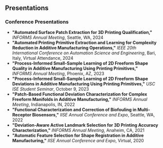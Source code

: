 <h1 id="presentations"></h1>

<h2>
  Presentations
</h2>


### Conference Presentations

- **"Automated Surface Patch Extraction for 3D Printing Qualification,"** *INFORMS Annual Meeting*, Seattle, WA, 2024
- **"Automated Printing Primitive Extraction and Learning for Complexity Reduction in Additive Manufacturing Operations,"** *IEEE 20th International Conference on Automation Science and Engineering*, Bari, Italy, Virtual Attendance, 2024
- **"Process-Informed Small-Sample Learning of 2D Freeform Shape Quality in Additive Manufacturing Using Printing Primitives,"** *INFORMS Annual Meeting*, Phoenix, AZ, 2023
- **"Process-Informed Small-Sample Learning of 2D Freeform Shape Deviations in Additive Manufacturing Using Printing Primitives,"** *USC ISE Student Seminar*, October 9, 2023
- **"Patch-Based Functional Deviation Characterization for Complex Freeform Manifolds in Additive Manufacturing,"** *INFORMS Annual Meeting*, Indianapolis, IN, 2022
- **"Functional Characterization and Correction of Biofouling in Multi-Receptor Biosensors,"** *IISE Annual Conference and Expo*, Seattle, WA, 2022
- **"Deviation-Aware Active Landmark Selection for 3D Printing Accuracy Characterization,"** *INFORMS Annual Meeting*, Anaheim, CA, 2021
- **"Automatic Feature Selection for Shape Registration in Additive Manufacturing,"** *IISE Annual Conference and Expo*, Virtual, 2020
